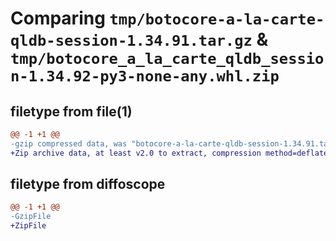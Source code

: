 # Comparing `tmp/botocore-a-la-carte-qldb-session-1.34.91.tar.gz` & `tmp/botocore_a_la_carte_qldb_session-1.34.92-py3-none-any.whl.zip`

## filetype from file(1)

```diff
@@ -1 +1 @@
-gzip compressed data, was "botocore-a-la-carte-qldb-session-1.34.91.tar", last modified: Thu Apr 25 01:03:47 2024, max compression
+Zip archive data, at least v2.0 to extract, compression method=deflate
```

## filetype from diffoscope

```diff
@@ -1 +1 @@
-GzipFile
+ZipFile
```

